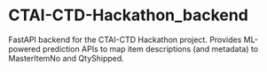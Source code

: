 # CTAI-CTD-Hackathon_backend
FastAPI backend for the CTAI-CTD Hackathon project. Provides ML-powered prediction APIs to map item descriptions (and metadata) to MasterItemNo and QtyShipped.
